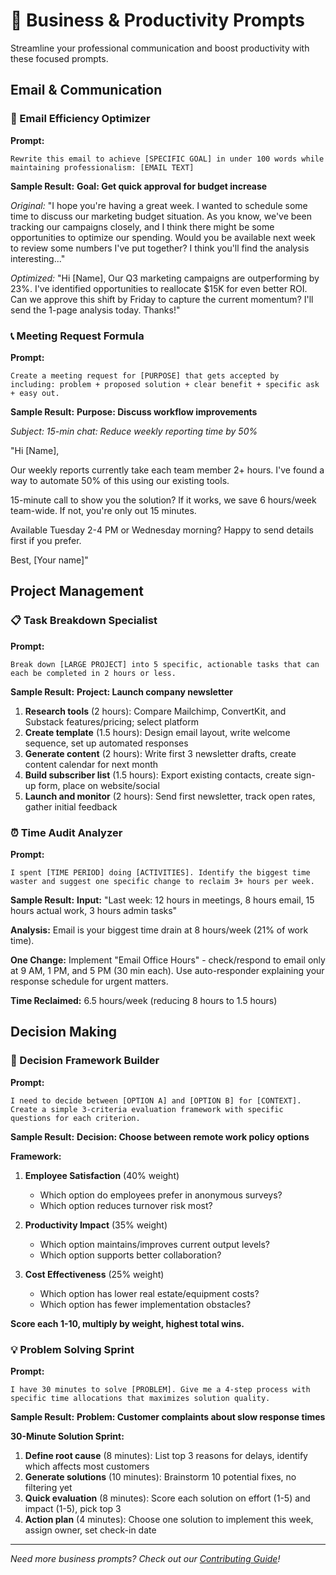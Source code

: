 # 💼 Business & Productivity Prompts

Streamline your professional communication and boost productivity with these focused prompts.

## Email & Communication

### 📧 Email Efficiency Optimizer
**Prompt:**
```
Rewrite this email to achieve [SPECIFIC GOAL] in under 100 words while maintaining professionalism: [EMAIL TEXT]
```

**Sample Result:**
**Goal: Get quick approval for budget increase**

*Original:* "I hope you're having a great week. I wanted to schedule some time to discuss our marketing budget situation. As you know, we've been tracking our campaigns closely, and I think there might be some opportunities to optimize our spending. Would you be available next week to review some numbers I've put together? I think you'll find the analysis interesting..."

*Optimized:* "Hi [Name], Our Q3 marketing campaigns are outperforming by 23%. I've identified opportunities to reallocate $15K for even better ROI. Can we approve this shift by Friday to capture the current momentum? I'll send the 1-page analysis today. Thanks!"

### 📞 Meeting Request Formula
**Prompt:**
```
Create a meeting request for [PURPOSE] that gets accepted by including: problem + proposed solution + clear benefit + specific ask + easy out.
```

**Sample Result:**
**Purpose: Discuss workflow improvements**

*Subject: 15-min chat: Reduce weekly reporting time by 50%*

"Hi [Name], 

Our weekly reports currently take each team member 2+ hours. I've found a way to automate 50% of this using our existing tools.

15-minute call to show you the solution? If it works, we save 6 hours/week team-wide. If not, you're only out 15 minutes.

Available Tuesday 2-4 PM or Wednesday morning? Happy to send details first if you prefer.

Best, [Your name]"

## Project Management

### 📋 Task Breakdown Specialist
**Prompt:**
```
Break down [LARGE PROJECT] into 5 specific, actionable tasks that can each be completed in 2 hours or less.
```

**Sample Result:**
**Project: Launch company newsletter**

1. **Research tools** (2 hours): Compare Mailchimp, ConvertKit, and Substack features/pricing; select platform
2. **Create template** (1.5 hours): Design email layout, write welcome sequence, set up automated responses  
3. **Generate content** (2 hours): Write first 3 newsletter drafts, create content calendar for next month
4. **Build subscriber list** (1.5 hours): Export existing contacts, create sign-up form, place on website/social
5. **Launch and monitor** (2 hours): Send first newsletter, track open rates, gather initial feedback

### ⏰ Time Audit Analyzer
**Prompt:**
```
I spent [TIME PERIOD] doing [ACTIVITIES]. Identify the biggest time waster and suggest one specific change to reclaim 3+ hours per week.
```

**Sample Result:**
**Input:** "Last week: 12 hours in meetings, 8 hours email, 15 hours actual work, 3 hours admin tasks"

**Analysis:** Email is your biggest time drain at 8 hours/week (21% of work time).

**One Change:** Implement "Email Office Hours" - check/respond to email only at 9 AM, 1 PM, and 5 PM (30 min each). Use auto-responder explaining your response schedule for urgent matters.

**Time Reclaimed:** 6.5 hours/week (reducing 8 hours to 1.5 hours)

## Decision Making

### 🎯 Decision Framework Builder
**Prompt:**
```
I need to decide between [OPTION A] and [OPTION B] for [CONTEXT]. Create a simple 3-criteria evaluation framework with specific questions for each criterion.
```

**Sample Result:**
**Decision: Choose between remote work policy options**

**Framework:**
1. **Employee Satisfaction** (40% weight)
   - Which option do employees prefer in anonymous surveys?
   - Which option reduces turnover risk most?

2. **Productivity Impact** (35% weight)  
   - Which option maintains/improves current output levels?
   - Which option supports better collaboration?

3. **Cost Effectiveness** (25% weight)
   - Which option has lower real estate/equipment costs?
   - Which option has fewer implementation obstacles?

**Score each 1-10, multiply by weight, highest total wins.**

### 💡 Problem Solving Sprint
**Prompt:**
```
I have 30 minutes to solve [PROBLEM]. Give me a 4-step process with specific time allocations that maximizes solution quality.
```

**Sample Result:**
**Problem: Customer complaints about slow response times**

**30-Minute Solution Sprint:**
1. **Define root cause** (8 minutes): List top 3 reasons for delays, identify which affects most customers
2. **Generate solutions** (10 minutes): Brainstorm 10 potential fixes, no filtering yet
3. **Quick evaluation** (8 minutes): Score each solution on effort (1-5) and impact (1-5), pick top 3
4. **Action plan** (4 minutes): Choose one solution to implement this week, assign owner, set check-in date

---

*Need more business prompts? Check out our [Contributing Guide](../CONTRIBUTING.md)!*